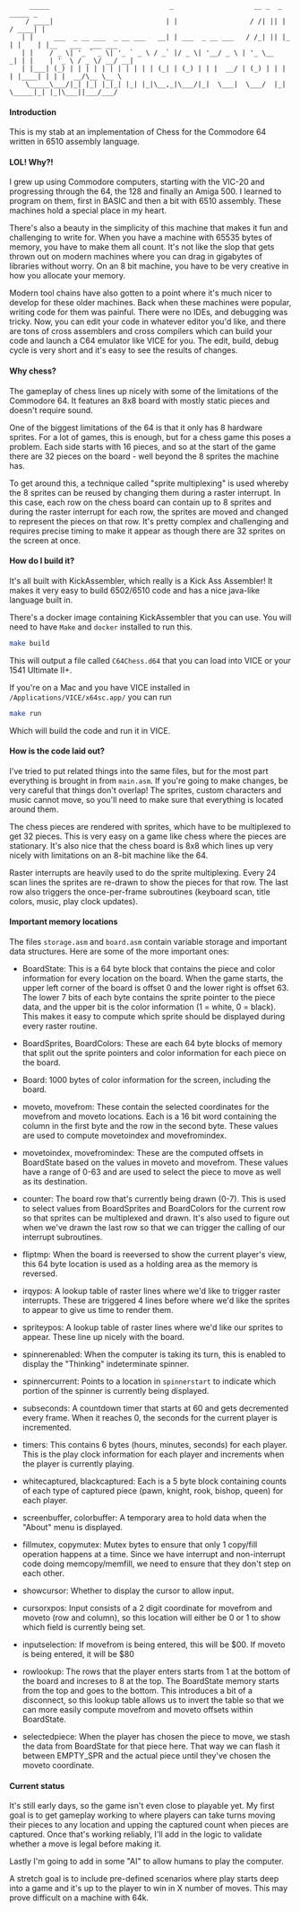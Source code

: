          _____                              _                    __ _  _      _____ _
        / ____|                            | |                  / /| || |    / ____| |
       | |     ___  _ __ ___  _ __ ___   __| | ___  _ __ ___   / /_| || |_  | |    | |__   ___  ___ ___
       | |    / _ \| '_ ` _ \| '_ ` _ \ / _` |/ _ \| '__/ _ \ | '_ \__   _| | |    | '_ \ / _ \/ __/ __|
       | |___| (_) | | | | | | | | | | | (_| | (_) | | |  __/ | (_) | | |   | |____| | | |  __/\__ \__ \
        \_____\___/|_| |_| |_|_| |_| |_|\__,_|\___/|_|  \___|  \___/  |_|    \_____|_| |_|\___||___/___/


#### Introduction

This is my stab at an implementation of Chess for the Commodore 64 written in 6510 assembly language.

#### LOL! Why?!

I grew up using Commodore computers, starting with the VIC-20 and progressing through the 64, the 128 and finally an Amiga 500. I learned to program on them, first in BASIC and then a bit with 6510 assembly. These machines hold a special place in my heart.

There's also a beauty in the simplicity of this machine that makes it fun and challenging to write for. When you have a machine with 65535 bytes of memory, you have to make them all count. It's not like the slop that gets thrown out on modern machines where you can drag in gigabytes of libraries without worry. On an 8 bit machine, you have to be very creative in how you allocate your memory.

Modern tool chains have also gotten to a point where it's much nicer to develop for these older machines. Back when these machines were popular, writing code for them was painful. There were no IDEs, and debugging was tricky. Now, you can edit your code in whatever editor you'd like, and there are tons of cross assemblers and cross compilers which can build your code and launch a C64 emulator like VICE for you. The edit, build, debug cycle is very short and it's easy to see the results of changes.

#### Why chess?

The gameplay of chess lines up nicely with some of the limitations of the Commodore 64. It features an 8x8 board with mostly static pieces and doesn't require sound.

One of the biggest limitations of the 64 is that it only has 8 hardware sprites. For a lot of games, this is enough, but for a chess game this poses a problem. Each side starts with 16 pieces, and so at the start of the game there are 32 pieces on the board - well beyond the 8 sprites the machine has.

To get around this, a technique called "sprite multiplexing" is used whereby the 8 sprites can be reused by changing them during a raster interrupt. In this case, each row on the chess board can contain up to 8 sprites and during the raster interrupt for each row, the sprites are moved and changed to represent the pieces on that row. It's pretty complex and challenging and requires precise timing to make it appear as though there are 32 sprites on the screen at once.

#### How do I build it?

It's all built with KickAssembler, which really is a Kick Ass Assembler! It makes it very easy to build 6502/6510 code and has a nice java-like language built in.

There's a docker image containing KickAssembler that you can use. You will need to have `Make` and `docker` installed to run this.

```bash
make build
```

This will output a file called `C64Chess.d64` that you can load into VICE or your 1541 Ultimate II+.

If you're on a Mac and you have VICE installed in `/Applications/VICE/x64sc.app/` you can run

```bash
make run
```

Which will build the code and run it in VICE.

#### How is the code laid out?

I've tried to put related things into the same files, but for the most part everything is brought in from `main.asm`. If you're going to make changes, be very careful that things don't overlap! The sprites, custom characters and music cannot move, so you'll need to make sure that everything is located around them.

The chess pieces are rendered with sprites, which have to be multiplexed to get 32 pieces. This is very easy on a game like chess where the pieces are stationary. It's also nice that the chess board is 8x8 which lines up very nicely with limitations on an 8-bit machine like the 64.

Raster interrupts are heavily used to do the sprite multiplexing. Every 24 scan lines the sprites are re-drawn to show the pieces for that row. The last row also triggers the once-per-frame subroutines (keyboard scan, title colors, music, play clock updates).

#### Important memory locations

The files `storage.asm` and `board.asm` contain variable storage and important data structures. Here are some of the more important ones:

- BoardState: This is a 64 byte block that contains the piece and color information for every location on the board. When the game starts, the upper left corner of the board is offset 0 and the lower right is offset 63. The lower 7 bits of each byte contains the sprite pointer to the piece data, and the upper bit is the color information (1 = white, 0 = black). This makes it easy to compute which sprite should be displayed during every raster routine.

- BoardSprites, BoardColors: These are each 64 byte blocks of memory that split out the sprite pointers and color information for each piece on the board.

- Board: 1000 bytes of color information for the screen, including the board.

- moveto, movefrom: These contain the selected coordinates for the movefrom and moveto locations. Each is a 16 bit word containing the column in the first byte and the row in the second byte. These values are used to compute movetoindex and movefromindex.

- movetoindex, movefromindex: These are the computed offsets in BoardState based on the values in moveto and movefrom. These values have a range of 0-63 and are used to select the piece to move as well as its destination.

- counter: The board row that's currently being drawn (0-7). This is used to select values from BoardSprites and BoardColors for the current row so that sprites can be multiplexed and drawn. It's also used to figure out when we've drawn the last row so that we can trigger the calling of our interrupt subroutines.

- fliptmp: When the board is reeversed to show the current player's view, this 64 byte location is used as a holding area as the memory is reversed.

- irqypos: A lookup table of raster lines where we'd like to trigger raster interrupts. These are triggered 4 lines before where we'd like the sprites to appear to give us time to render them.

- spriteypos: A lookup table of raster lines where we'd like our sprites to appear. These line up nicely with the board.

- spinnerenabled: When the computer is taking its turn, this is enabled to display the "Thinking" indeterminate spinner.

- spinnercurrent: Points to a location in `spinnerstart` to indicate which portion of the spinner is currently being displayed.

- subseconds: A countdown timer that starts at 60 and gets decremented every frame. When it reaches 0, the seconds for the current player is incremented.

- timers: This contains 6 bytes (hours, minutes, seconds) for each player. This is the play clock information for each player and increments when the player is currently playing.

- whitecaptured, blackcaptured: Each is a 5 byte block containing counts of each type of captured piece (pawn, knight, rook, bishop, queen) for each player.

- screenbuffer, colorbuffer: A temporary area to hold data when the "About" menu is displayed.

- fillmutex, copymutex: Mutex bytes to ensure that only 1 copy/fill operation happens at a time. Since we have interrupt and non-interrupt code doing memcopy/memfill, we need to ensure that they don't step on each other.

- showcursor: Whether to display the cursor to allow input.

- cursorxpos: Input consists of a 2 digit coordinate for movefrom and moveto (row and column), so this location will either be 0 or 1 to show which field is currently being set.

- inputselection: If movefrom is being entered, this will be $00. If moveto is being entered, it will be $80

- rowlookup: The rows that the player enters starts from 1 at the bottom of the board and increses to 8 at the top. The BoardState memory starts from the top and goes to the bottom. This introduces a bit of a disconnect, so this lookup table allows us to invert the table so that we can more easily compute movefrom and moveto offsets within BoardState.

- selectedpiece: When the player has chosen the piece to move, we stash the data from BoardState for that piece here. That way we can flash it between EMPTY_SPR and the actual piece until they've chosen the moveto coordinate.

#### Current status

It's still early days, so the game isn't even close to playable yet. My first goal is to get gameplay working to where players can take turns moving their pieces to any location and upping the captured count when pieces are captured. Once that's working reliably, I'll add in the logic to validate whether a move is legal before making it.

Lastly I'm going to add in some "AI" to allow humans to play the computer.

A stretch goal is to include pre-defined scenarios where play starts deep into a game and it's up to the player to win in X number of moves. This may prove difficult on a machine with 64k.
